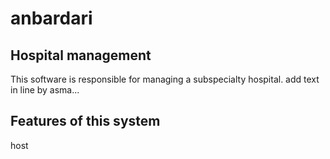 # anbardari
<h2> Hospital management </h2>
This software is responsible for managing a subspecialty hospital.
add text in line by asma...
<h2>Features of this system</h2>
</h2>host</h2>
